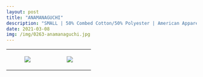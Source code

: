 ```yaml
---
layout: post
title: "ANAMANAGUCHI"
description: "SMALL | 50% Combed Cotton/50% Polyester | American Apparel"
date: 2021-03-08
img: /img/0263-anamanaguchi.jpg
---
```




<table style="width:100%;"><tr><td style="vertical-align:top;">
      <figure class="tmblr-full" data-orig-height="2048" data-orig-width="1365" data-orig-src="https://concertshirts.netlify.app/shirts/0263/0263-01.jpg"><img src="https://64.media.tumblr.com/ea5aa26eb741893551d9809b2f7e0067/1e43db8c5b1575ec-6a/s540x810/d4c1e534ed25f2d0408c26085a444e48c3f6c76b.jpg" data-orig-height="2048" data-orig-width="1365" data-orig-src="https://concertshirts.netlify.app/shirts/0263/0263-01.jpg"/></figure></td>
    <td style="vertical-align:top;">
      <figure class="tmblr-full" data-orig-height="2048" data-orig-width="1365" data-orig-src="https://concertshirts.netlify.app/shirts/0263/0263-02.jpg"><img src="https://64.media.tumblr.com/26a561f5652f8393765a9ad21ee4fb69/1e43db8c5b1575ec-fb/s540x810/6d3c22aa0e9b1603ca64d2ac9b1f7fca2ca2f62f.jpg" data-orig-height="2048" data-orig-width="1365" data-orig-src="https://concertshirts.netlify.app/shirts/0263/0263-02.jpg"/></figure></td>
  </tr></table>
